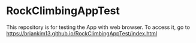 # RockClimbingAppTest

This repository is for testing the App with web browser. To access it, go to 
https://briankim13.github.io/RockClimbingAppTest/index.html

